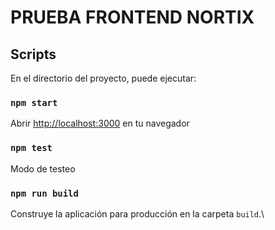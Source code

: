 # PRUEBA FRONTEND NORTIX

## Scripts

En el directorio del proyecto, puede ejecutar:
### `npm start`

Abrir [http://localhost:3000](http://localhost:3000) en tu navegador


### `npm test`
Modo de testeo


### `npm run build`

Construye la aplicación para producción en la carpeta `build`.\
